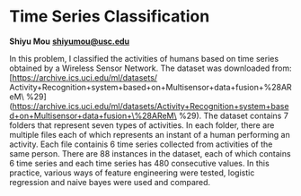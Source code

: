 # Time Series Classification

**Shiyu Mou**
**shiyumou@usc.edu**

In this problem, I classified the activities of humans based on time series obtained by a Wireless Sensor Network.
The dataset was downloaded from: [https://archive.ics.uci.edu/ml/datasets/ Activity+Recognition+system+based+on+Multisensor+data+fusion+\%28AReM\ %29](https://archive.ics.uci.edu/ml/datasets/Activity+Recognition+system+based+on+Multisensor+data+fusion+\%28AReM\ %29). The dataset contains 7 folders that represent seven types of activities. In each folder, there are multiple files each of which represents an instant of a human performing an activity. Each file containis 6 time series collected from activities of the same person. There are 88 instances in the dataset, each of which contains 6 time series and each time series has 480 consecutive values.
In this practice, various ways of feature engineering were tested, logistic regression and naive bayes were used and compared.